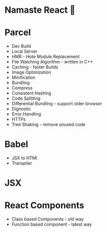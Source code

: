 # Namaste React 🚀

# Parcel

- Dev Build
- Local Server
- HMR - Hote Module Replacement
- File Watching Algorithm - written in C++
- Caching - faster Builds
- Image Optimization
- Minification
- Bundling
- Compress
- Consistent Hashing
- Code Splitting
- Differential Bundling - support older browser
- Dignostic
- Error Handling
- HTTPs
- Tree Shaking - remove unused code

# Babel 

- JSX to HTMl
- Transpiler

# JSX

# React Components

- Class based Components - old way
- Function based component - latest way